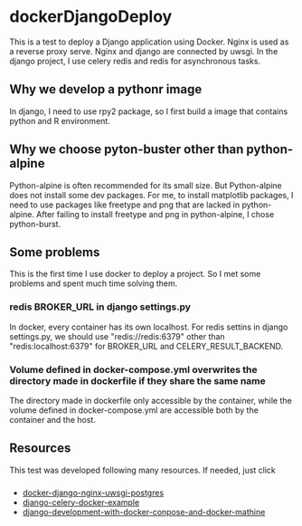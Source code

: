 # dockerDjangoDeploy
This is a test to deploy a Django application using Docker. Nginx is used as a reverse proxy serve. Nginx and django are connected by uwsgi. In the django project, I use celery redis and redis for asynchronous tasks. 
## Why we develop a pythonr image
In django, I need to use rpy2 package, so I first build a image that contains python and R environment. 
## Why we choose pyton-buster other than python-alpine
Python-alpine is often recommended for its small size. But Python-alpine does not install some dev packages. For me, to install matplotlib packages, I need to use packages like freetype and png that are lacked in python-alpine. After failing to install freetype and png in python-alpine, I chose python-burst.
## Some problems
This is the first time I use docker to deploy a project. So I met some problems and spent much time solving them.
### redis BROKER_URL in django settings.py
In docker, every container has its own localhost. For redis settins in django settings.py, we should use "redis://redis:6379" other than "redis:localhost:6379" for BROKER_URL and CELERY_RESULT_BACKEND.
### Volume defined in docker-compose.yml overwrites the directory made in dockerfile if they share the same name
The directory made in dockerfile only accessible by the container, while the volume defined in docker-compose.yml are accessible both by the container and the host.
## Resources
This test was developed following many resources. If needed, just click
### 
* [docker-django-nginx-uwsgi-postgres](https://github.com/twtrubiks/docker-django-nginx-uwsgi-postgres-tutorial)
* [django-celery-docker-example](https://github.com/chrisk314/django-celery-docker-example)
* [django-development-with-docker-conpose-and-docker-mathine](https://realpython.com/django-development-with-docker-compose-and-machine/)